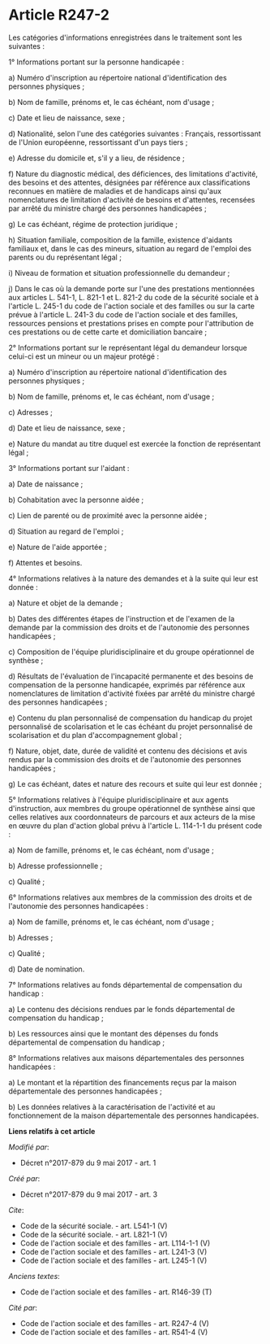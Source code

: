 # Article R247-2

Les catégories d'informations enregistrées dans le traitement sont les suivantes :

1° Informations portant sur la personne handicapée :

a) Numéro d'inscription au répertoire national d'identification des personnes physiques ;

b) Nom de famille, prénoms et, le cas échéant, nom d'usage ;

c) Date et lieu de naissance, sexe ;

d) Nationalité, selon l'une des catégories suivantes : Français, ressortissant de l'Union européenne, ressortissant d'un pays
tiers ;

e) Adresse du domicile et, s'il y a lieu, de résidence ;

f) Nature du diagnostic médical, des déficiences, des limitations d'activité, des besoins et des attentes, désignées par
référence aux classifications reconnues en matière de maladies et de handicaps ainsi qu'aux nomenclatures de limitation
d'activité de besoins et d'attentes, recensées par arrêté du ministre chargé des personnes handicapées ;

g) Le cas échéant, régime de protection juridique ;

h) Situation familiale, composition de la famille, existence d'aidants familiaux et, dans le cas des mineurs, situation au
regard de l'emploi des parents ou du représentant légal ;

i) Niveau de formation et situation professionnelle du demandeur ;

j) Dans le cas où la demande porte sur l'une des prestations mentionnées aux articles L. 541-1, L. 821-1 et L. 821-2 du code
de la sécurité sociale et à l'article L. 245-1 du code de l'action sociale et des familles ou sur la carte prévue à l'article
L. 241-3 du code de l'action sociale et des familles, ressources pensions et prestations prises en compte pour l'attribution
de ces prestations ou de cette carte et domiciliation bancaire ;

2° Informations portant sur le représentant légal du demandeur lorsque celui-ci est un mineur ou un majeur protégé :

a) Numéro d'inscription au répertoire national d'identification des personnes physiques ;

b) Nom de famille, prénoms et, le cas échéant, nom d'usage ;

c) Adresses ;

d) Date et lieu de naissance, sexe ;

e) Nature du mandat au titre duquel est exercée la fonction de représentant légal ;

3° Informations portant sur l'aidant :

a) Date de naissance ;

b) Cohabitation avec la personne aidée ;

c) Lien de parenté ou de proximité avec la personne aidée ;

d) Situation au regard de l'emploi ;

e) Nature de l'aide apportée ;

f) Attentes et besoins.

4° Informations relatives à la nature des demandes et à la suite qui leur est donnée :

a) Nature et objet de la demande ;

b) Dates des différentes étapes de l'instruction et de l'examen de la demande par la commission des droits et de l'autonomie
des personnes handicapées ;

c) Composition de l'équipe pluridisciplinaire et du groupe opérationnel de synthèse ;

d) Résultats de l'évaluation de l'incapacité permanente et des besoins de compensation de la personne handicapée, exprimés
par référence aux nomenclatures de limitation d'activité fixées par arrêté du ministre chargé des personnes handicapées ;

e) Contenu du plan personnalisé de compensation du handicap du projet personnalisé de scolarisation et le cas échéant du
projet personnalisé de scolarisation et du plan d'accompagnement global ;

f) Nature, objet, date, durée de validité et contenu des décisions et avis rendus par la commission des droits et de
l'autonomie des personnes handicapées ;

g) Le cas échéant, dates et nature des recours et suite qui leur est donnée ;

5° Informations relatives à l'équipe pluridisciplinaire et aux agents d'instruction, aux membres du groupe opérationnel de
synthèse ainsi que celles relatives aux coordonnateurs de parcours et aux acteurs de la mise en œuvre du plan d'action global
prévu à l'article L. 114-1-1 du présent code :

a) Nom de famille, prénoms et, le cas échéant, nom d'usage ;

b) Adresse professionnelle ;

c) Qualité ;

6° Informations relatives aux membres de la commission des droits et de l'autonomie des personnes handicapées :

a) Nom de famille, prénoms et, le cas échéant, nom d'usage ;

b) Adresses ;

c) Qualité ;

d) Date de nomination.

7° Informations relatives au fonds départemental de compensation du handicap :

a) Le contenu des décisions rendues par le fonds départemental de compensation du handicap ;

b) Les ressources ainsi que le montant des dépenses du fonds départemental de compensation du handicap ;

8° Informations relatives aux maisons départementales des personnes handicapées :

a) Le montant et la répartition des financements reçus par la maison départementale des personnes handicapées ;

b) Les données relatives à la caractérisation de l'activité et au fonctionnement de la maison départementale des personnes
handicapées.

**Liens relatifs à cet article**

_Modifié par_:

  - Décret n°2017-879 du 9 mai 2017 - art. 1

_Créé par_:

  - Décret n°2017-879 du 9 mai 2017 - art. 3

_Cite_:

  - Code de la sécurité sociale. - art. L541-1 (V)
  - Code de la sécurité sociale. - art. L821-1 (V)
  - Code de l'action sociale et des familles - art. L114-1-1 (V)
  - Code de l'action sociale et des familles - art. L241-3 (V)
  - Code de l'action sociale et des familles - art. L245-1 (V)

_Anciens textes_:

  - Code de l'action sociale et des familles - art. R146-39 (T)

_Cité par_:

  - Code de l'action sociale et des familles - art. R247-4 (V)
  - Code de l'action sociale et des familles - art. R541-4 (V)
